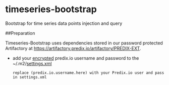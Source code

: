 timeseries-bootstrap
====================

Bootstrap for time series data points injection and query

##Preparation

Timeseries-Bootstrap uses dependencies stored in our password protected Artifactory at https://artifactory.predix.io/artifactory/PREDIX-EXT.

* add your <a href="https://maven.apache.org/guides/mini/guide-encryption.html">encrypted</a> predix.io username and password to the ~/.m2/<a href="https://github.com/PredixDev/predix-rmd-ref-app/blob/master/docs/settings.xml">settings.xml</a>

  ```
  replace (predix.io.username.here) with your Predix.io user and pass in settings.xml
  ```

